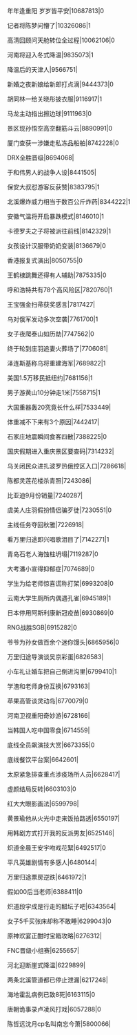 年年逢重阳 岁岁皆平安|10687813|0

记者将陈梦问懵了|10326086|1

高清回顾问天舱转位全过程|10062106|0

河南将迎入冬式降温|9835073|1

降温后的天津人|9566751|

新婚之夜新娘给新郎打点滴|9444373|0

胡同林一给关晓彤披衣服|9116917|1

马龙主动指出擦边球|9111963|0

景区现孙悟空高空翻筋斗云|8890991|0

厦门查获一涉嫌走私冻品船舶|8742228|0

DRX全胜晋级|8694068|

于和伟男人的战争人设|8441505|

保安大叔怼游客反获赞|8383795|1

北溪爆炸威力相当于数百公斤炸药|8344222|1

安徽气温将开启暴跌模式|8146010|1

卡德罗夫之子将被派往前线|8142329|1

女孩设计汉服带奶奶变装|8136679|0

香港报复式演出|8050755|0

王鹤棣跳舞还得有人辅助|7875335|0

呼和浩特共有78个高风险区|7820760|1

王宝强金扫帚获奖感言|7817427|

乌对俄军发动多次空袭|7761700|1

女子夜爬泰山如历劫|7747562|0

终于轮到庄羽追妻火葬场了|7706081|

泽连斯基称乌将重建海军|7689822|1

美国1.5万移民抵纽约|7681156|1

男子游黄山10分钟走1米|7558715|1

大国重器轰20究竟长什么样|7533449|

体重减不下来有3个原因|7442417|

石家庄地震瞬间食客四散|7388225|0

国庆假期进入重庆景区要查码|7314232|

乌关闭民众进扎波罗热俄控区入口|7286618|

陈都灵莲花楼杀青照|7243086|

比亚迪9月份销量|7240287|

虞美人庄羽假扮情侣骗歹徒|7230551|0

主线任务夺回秋雅|7226918|

看万里归途即兴唱歌泪目了|7142271|1

青岛石老人海蚀柱坍塌|7119287|0

大考潘小宣得抑郁症|7074689|0

学生为给老师惊喜谎称打架|6993208|0

云南大学生厕所内偶遇孔雀|6945189|1

日本停用阿斯利康新冠疫苗|6930869|0

RNG战胜SGB|6915282|0

爷爷为孙女做百余个迷你馒头|6865956|0

万里归途导演谈吴京彩蛋|6826583|

小车礼让婚车把自己倒进沟里|6799410|1

学渣和老师身份互换|6793163|

苹果高管谈灵动岛|6770079|0

河南卫视重阳奇妙游|6728166|

当韩国人吃中国零食|6714559|

底线全员飙演技大赏|6673355|0

底线餐饮平台案|6642601|

太原紧急排查重点涉疫场所人员|6628417|

虚颜结局反转|6603103|0

红大大眼影画法|6599798|

黄景瑜他从火光中走来饭拍路透|6550197|

用韩剧方式打开我的反派男友|6525146|

炽道金晨王安宇吻戏花絮|6492517|0

平凡英雄剧情有多感人|6480144|

万里归途票房逆跌|6461972|1

假如00后当老师|6388411|0

炽道段宇成是行走的醋坛子吧|6343564|

女子5千买张床却称不敢睡|6299043|0

原神欢宴正酣时宝箱攻略|6276312|

FNC晋级小组赛|6255657|

河北迎断崖式降温|6229899|

两条北溪管道都已停止泄漏|6217248|

海地霍乱病例已致8死|6163115|0

唐朝诡事录卢凌风打戏|6057288|0

陈哲远沈月cp名叫南忘今萧|5800066|

